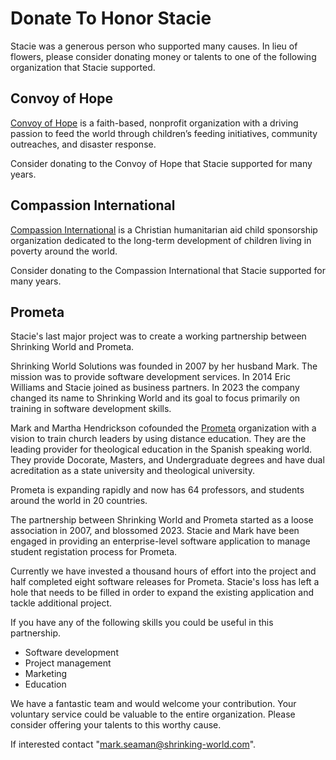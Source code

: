 # Donate To Honor Stacie

Stacie was a generous person who supported many causes. In lieu of flowers, please consider donating money or talents to one of the following organization that Stacie supported.


## Convoy of Hope

[Convoy of Hope](https://convoyofhope.org) is a faith-based, nonprofit organization with a driving passion to feed the world through children’s feeding initiatives, community outreaches, and disaster response.

Consider donating to the Convoy of Hope that Stacie supported for many years.


## Compassion International

[Compassion International](https://www.compassion.com) is a Christian humanitarian aid child sponsorship organization dedicated to the long-term development of children living in poverty around the world.



Consider donating to the Compassion International that Stacie supported for many years.


## Prometa

Stacie's last major project was to create a working partnership between Shrinking World and Prometa.

Shrinking World Solutions was founded in 2007 by her husband Mark.  The mission was to provide software development services.  In 2014 Eric Williams and Stacie joined as business partners.  In 2023 the company changed its name to Shrinking World and its goal to focus primarily on training in software development skills.

Mark and Martha Hendrickson cofounded the [Prometa](https://www.pro-meta.org/) organization with a vision to train church leaders by using distance education.  They are the leading provider for theological education in the Spanish speaking world.  They provide Docorate, Masters, and Undergraduate degrees and have dual acreditation as a state university and theological university.

Prometa is expanding rapidly and now has 64 professors, and students around the world in 20 countries.

The partnership between Shrinking World and Prometa started as a loose association in 2007, and blossomed 2023.
Stacie and Mark have been engaged in providing an enterprise-level software application to manage  student registation process for Prometa.  

Currently we have invested a thousand hours of effort into the project and half completed eight software releases for Prometa.  Stacie's loss has left a hole that needs to be filled in order to expand the existing application and tackle additional project.

If you have any of the following skills you could be useful in this partnership.

- Software development
- Project management
- Marketing
- Education

We have a fantastic team and would welcome your contribution.  Your voluntary service could be valuable to the entire organization.  Please consider offering your talents to this worthy cause.

If interested contact "mark.seaman@shrinking-world.com".